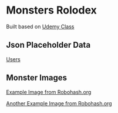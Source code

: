 # Monsters Rolodex

Built based on [Udemy Class](https://www.udemy.com/course/complete-react-developer-zero-to-mastery)

## Json Placeholder Data

[Users](https://jsonplaceholder.typicode.com/users)

## Monster Images

[Example Image from Robohash.org](https://robohash.org/1?set=set2)

[Another Example Image from Robohash.org](https://robohash.org/9?set=set2)
